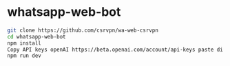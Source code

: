 # whatsapp-web-bot

```bash
git clone https://github.com/csrvpn/wa-web-csrvpn
cd whatsapp-web-bot
npm install
Copy API keys openAI https://beta.openai.com/account/api-keys paste di config.js
npm run dev
```
